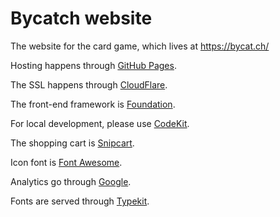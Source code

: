 # Bycatch website

The website for the card game, which lives at https://bycat.ch/

Hosting happens through [GitHub Pages](https://pages.github.com/).

The SSL happens through [CloudFlare](https://www.cloudflare.com/).

The front-end framework is [Foundation](http://foundation.zurb.com/).

For local development, please use [CodeKit](https://incident57.com/codekit/).

The shopping cart is [Snipcart](https://snipcart.com/).

Icon font is [Font Awesome](http://fortawesome.github.io/).

Analytics go through [Google](http://www.google.com/analytics/).

Fonts are served through [Typekit](https://typekit.com/).
